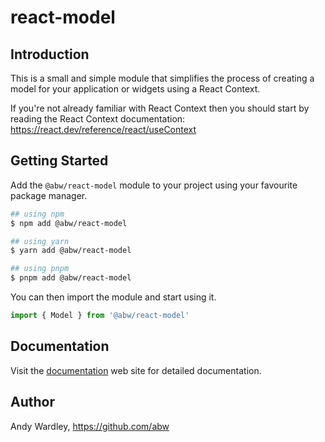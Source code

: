 # react-model

## Introduction

This is a small and simple module that simplifies the process of creating a
model for your application or widgets using a React Context.

If you're not already familiar with React Context then you should start by
reading the React Context documentation: https://react.dev/reference/react/useContext

## Getting Started

Add the `@abw/react-model` module to your project using your favourite
package manager.

```bash
## using npm
$ npm add @abw/react-model

## using yarn
$ yarn add @abw/react-model

## using pnpm
$ pnpm add @abw/react-model
```

You can then import the module and start using it.

```jsx
import { Model } from '@abw/react-model'
```

## Documentation

Visit the [documentation](https://badgerpower.com/react-model/) web site
for detailed documentation.

## Author

Andy Wardley, https://github.com/abw